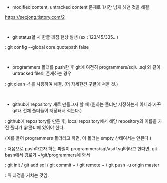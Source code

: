 - modified content, untracked content 문제로 1시간 넘게 헤맨 것을 해결

https://secjong.tistory.com/2

<br>

- git status할 시 한글 깨짐 현상 발생 (ex : 123/45/335...)

: git config --global core.quotepath false

<br>

- programmers 폴더를 push한 후 git에 여전히 programmers/sql/...sql 와 같이 untracked file이 존재하는 경우

: git clean -f 를 사용하여 해결. (더 자세한건 구글에 쳐볼 것.)

<br>

- github에 repository 새로 만들고자 할 때 (원하는 폴더만 저장하는게 아니라 자꾸 git내 전체 폴더들이 저장돼서 적는다.)

: github에 repository를 만든 후, local repository에서 해당 repository의 이름을 가진 폴더가 git폴더에 있어야 한다.

(예를 들어 programmers 폴더라고 하면, 이 폴더는 empty 상태여서는 안된다.)

: 처음으로 push하고자 하는 파일이 programmers/sql/asdf.sql이라고 한다면, git bash에서 경로가 ~/git/programmers에 와서

: git init / git add sql / git commit ~ / git remote ~ / git push -u origin master 

: 위 과정을 거치는 것임.
